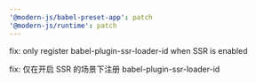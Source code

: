 ```yaml
---
'@modern-js/babel-preset-app': patch
'@modern-js/runtime': patch
---
```


fix: only register babel-plugin-ssr-loader-id when SSR is enabled

fix: 仅在开启 SSR 的场景下注册 babel-plugin-ssr-loader-id
